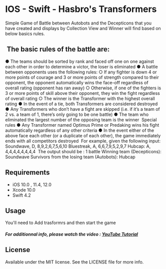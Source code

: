 # IOS - Swift - Hasbro's Transformers
Simple Game of Battle between Autobots and the Decepticons that you have created and displays by Collection View and Winner will find based on below basics rules. 

##  The basic rules of the battle are:

● The teams should be sorted by rank and faced off one on one against each other in order to determine a victor, the loser is eliminated
● A battle between opponents uses the following rules:
	○ If any fighter is down 4 or more points of courage and 3 or more points of strength compared to their opponent, the opponent automatically wins the face-off regardless of overall rating (opponent has ran away)
	○ Otherwise, if one of the fighters is 3 or more points of skill above their opponent, they win the fight regardless of overall rating
	○ The winner is the Transformer with the highest overall rating
● In the event of a tie, both Transformers are considered destroyed
● Any Transformers who don’t have a fight are skipped (i.e. if it’s a team of 2 vs. a team of 1, there’s only going to be one battle)
● The team who eliminated the largest number of the opposing team is the winner 
Special rules
● Any Transformer named Optimus Prime or Predaking wins his fight automatically regardless of
any other criteria
● In the event either of the above face each other (or a duplicate of each other), the game immediately ends with all competitors destroyed
 For example, given the following input:
Soundwave, D, 8,9,2,6,7,5,6,10
Bluestreak, A, 6,6,7,9,5,2,9,7
Hubcap: A, 4,4,4,4,4,4,4,4
 The output should be :
1 battle
Winning team (Decepticons): Soundwave
Survivors from the losing team (Autobots): Hubcap

## Requirements

- iOS 10.0 , 11.4, 12.0
- Xcode 10.0
- Swift 4.2

## Usage

You'll need to Add trasformrs and then start the game

##### For additionnal info, please watch the video : [YouTube Tutorial]()

## License

Available under the MIT license. See the LICENSE file for more info.
